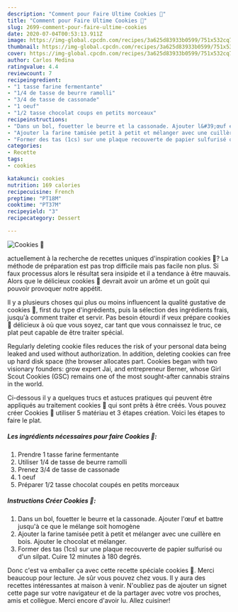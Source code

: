 ```yaml
---
description: "Comment pour Faire Ultime Cookies 🍪"
title: "Comment pour Faire Ultime Cookies 🍪"
slug: 2699-comment-pour-faire-ultime-cookies
date: 2020-07-04T00:53:13.911Z
image: https://img-global.cpcdn.com/recipes/3a625d83933b0599/751x532cq70/cookies-🍪-photo-principale-de-la-recette.jpg
thumbnail: https://img-global.cpcdn.com/recipes/3a625d83933b0599/751x532cq70/cookies-🍪-photo-principale-de-la-recette.jpg
cover: https://img-global.cpcdn.com/recipes/3a625d83933b0599/751x532cq70/cookies-🍪-photo-principale-de-la-recette.jpg
author: Carlos Medina
ratingvalue: 4.4
reviewcount: 7
recipeingredient:
- "1 tasse farine fermentante"
- "1/4 de tasse de beurre ramolli"
- "3/4 de tasse de cassonade"
- "1 oeuf"
- "1/2 tasse chocolat coups en petits morceaux"
recipeinstructions:
- "Dans un bol, fouetter le beurre et la cassonade. Ajouter l&#39;œuf et battre jusqu&#39;à ce que le mélange soit homogène"
- "Ajouter la farine tamisée petit à petit et mélanger avec une cuillère en bois. Ajouter le chocolat et mélanger."
- "Former des tas (1cs) sur une plaque recouverte de papier sulfurisé ou d&#39;un silpat. Cuire 12 minutes à 180 degrés."
categories:
- Recette
tags:
- cookies

katakunci: cookies 
nutrition: 169 calories
recipecuisine: French
preptime: "PT18M"
cooktime: "PT37M"
recipeyield: "3"
recipecategory: Dessert

---
```



![Cookies 🍪](https://img-global.cpcdn.com/recipes/3a625d83933b0599/751x532cq70/cookies-🍪-photo-principale-de-la-recette.jpg)

actuellement à la recherche de recettes uniques d'inspiration cookies 🍪? La méthode de préparation est pas trop difficile mais pas facile non plus. Si faux processus alors le résultat sera insipide et il a tendance à être mauvais. Alors que le délicieux cookies 🍪 devrait avoir un arôme et un goût qui pouvoir provoquer notre appétit.

Il y a plusieurs choses qui plus ou moins influencent la qualité gustative de cookies 🍪, first du type d'ingrédients, puis la sélection des ingrédients frais, jusqu'à comment traiter et servir. Pas besoin étourdi if veux prépare cookies 🍪 délicieux à où que vous soyez, car tant que vous connaissez le truc, ce plat peut capable de être traiter spécial.

Regularly deleting cookie files reduces the risk of your personal data being leaked and used without authorization. In addition, deleting cookies can free up hard disk space (the browser allocates part. Cookies began with two visionary founders: grow expert Jai, and entrepreneur Berner, whose Girl Scout Cookies (GSC) remains one of the most sought-after cannabis strains in the world.


Ci-dessous il y a quelques trucs et astuces pratiques qui peuvent être appliqués au traitement cookies 🍪 qui sont prêts à être créés. Vous pouvez créer Cookies 🍪 utiliser 5 matériau et 3 étapes création. Voici les étapes to faire le plat.

<!--inarticleads1-->

##### Les ingrédients nécessaires pour faire Cookies 🍪:

1. Prendre 1 tasse farine fermentante
1. Utiliser 1/4 de tasse de beurre ramolli
1. Prenez 3/4 de tasse de cassonade
1.  1 oeuf
1. Préparer 1/2 tasse chocolat coupés en petits morceaux




<!--inarticleads2-->

##### Instructions Créer Cookies 🍪:

1. Dans un bol, fouetter le beurre et la cassonade. Ajouter l&#39;œuf et battre jusqu&#39;à ce que le mélange soit homogène
1. Ajouter la farine tamisée petit à petit et mélanger avec une cuillère en bois. Ajouter le chocolat et mélanger.
1. Former des tas (1cs) sur une plaque recouverte de papier sulfurisé ou d&#39;un silpat. Cuire 12 minutes à 180 degrés.





Donc c'est va emballer ça avec cette recette spéciale cookies 🍪. Merci beaucoup pour lecture. Je sûr vous pouvez chez vous. Il y aura des recettes  intéressantes at maison à venir. N'oubliez pas de ajouter un signet cette page sur votre navigateur et de la partager avec votre vos proches, amis et collègue. Merci encore d'avoir lu. Allez cuisiner!
